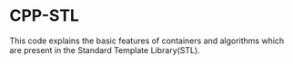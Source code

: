 # CPP-STL
This code explains the basic features of containers and algorithms which are present in the Standard Template Library(STL).
